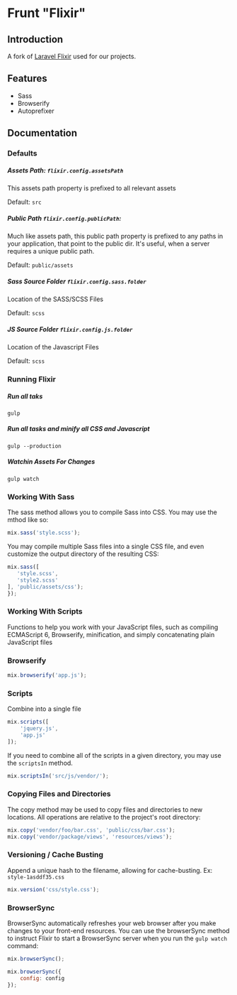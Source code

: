 # Frunt "Flixir"

## Introduction

A fork of [Laravel Flixir](https://github.com/laravel/Flixir) used for our projects.

## Features
* Sass
* Browserify
* Autoprefixer

## Documentation

### Defaults

##### Assets Path: `flixir.config.assetsPath`
This assets path property is prefixed to all relevant assets

Default: `src`

##### Public Path `flixir.config.publicPath`: 
Much like assets path, this public path property is prefixed to any paths in your application, that point to the public dir. It's useful, when a server requires a unique public path.

Default: `public/assets`

##### Sass Source Folder `flixir.config.sass.folder`
Location of the SASS/SCSS Files

Default: `scss`

##### JS Source Folder `flixir.config.js.folder`
Location of the Javascript Files

Default: `scss`


### Running Flixir

##### Run all taks
`gulp`

##### Run all tasks and minify all CSS and Javascript
`gulp --production`

##### Watchin Assets For Changes
`gulp watch`

### Working With Sass

The sass method allows you to compile Sass into CSS. You may use the mthod like so:

```js
mix.sass('style.scss');
```

You may compile multiple Sass files into a single CSS file, and even customize the output directory of the resulting CSS:

```js
mix.sass([
   'style.scss',
   'style2.scss'
], 'public/assets/css');
});
```

### Working With Scripts

Functions to help you work with your JavaScript files, such as compiling ECMAScript 6, Browserify, minification, and simply concatenating plain JavaScript files

### Browserify

```js
mix.browserify('app.js');
```

### Scripts

Combine into a single file

```js
mix.scripts([
    'jquery.js',
    'app.js'
]);
```

If you need to combine all of the scripts in a given directory, you may use the `scriptsIn` method.

```js
mix.scriptsIn('src/js/vendor/');
```

### Copying Files and Directories

The copy method may be used to copy files and directories to new locations. All operations are relative to the project's root directory:

```js
mix.copy('vendor/foo/bar.css', 'public/css/bar.css');
mix.copy('vendor/package/views', 'resources/views');
```

### Versioning / Cache Busting

Append a unique hash to the filename, allowing for cache-busting. Ex: `style-1asddf35.css`

```js
mix.version('css/style.css');
```

### BrowserSync

BrowserSync automatically refreshes your web browser after you make changes to your front-end resources. You can use the browserSync method to instruct Flixir to start a BrowserSync server when you run the `gulp watch` command:

```js
mix.browserSync();

mix.browserSync({
	config: config
});
```